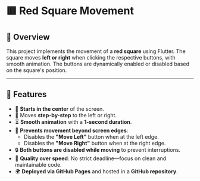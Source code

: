 # 🟥 Red Square Movement

## 🚀 Overview
This project implements the movement of a **red square** using Flutter. The square moves **left or right** when clicking the respective buttons, with smooth animation. The buttons are dynamically enabled or disabled based on the square's position.

---

## 📌 Features

- 🏁 **Starts in the center** of the screen.
- 🎯 Moves **step-by-step** to the left or right.
- ⏳ **Smooth animation** with a **1-second duration**.
- 🚫 **Prevents movement beyond screen edges**:
  - Disables the **"Move Left"** button when at the left edge.
  - Disables the **"Move Right"** button when at the right edge.
- 🔒 **Both buttons are disabled while moving** to prevent interruptions.
- 🚀 **Quality over speed**: No strict deadline—focus on clean and maintainable code.
- 🌍 **Deployed via GitHub Pages** and hosted in a **GitHub repository**.


